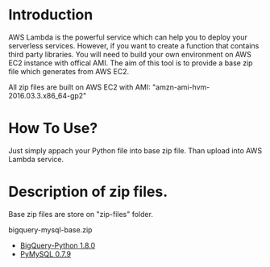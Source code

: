 # Introduction
AWS Lambda is the powerful service which can help you to deploy your serverless services.
However, if you want to create a function that contains third party libraries.
You will need to build your own environment on AWS EC2 instance with offical AMI.
The aim of this tool is to provide a base zip file which generates from AWS EC2.

All zip files are built on AWS EC2 with AMI: "amzn-ami-hvm-2016.03.3.x86_64-gp2"

# How To Use?
Just simply appach your Python file into base zip file. Than upload into AWS Lambda service.

# Description of zip files.
Base zip files are store on "zip-files" folder.

bigquery-mysql-base.zip 
- [BigQuery-Python 1.8.0](https://github.com/tylertreat/BigQuery-Python)
- [PyMySQL 0.7.9](https://github.com/PyMySQL/PyMySQL)
